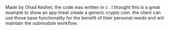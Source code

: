 
Made by Ohad Keshet, the code was  written in c .
I thought this is a great example  to show an app theat create a generic crypto coin.
the client can use those base functionality for the benefit of their personal needs and wiil maintain the submodule workflow.